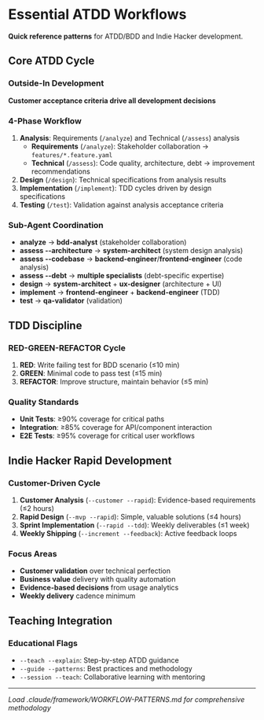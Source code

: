 # Essential ATDD Workflows

**Quick reference patterns** for ATDD/BDD and Indie Hacker development.

## Core ATDD Cycle

### Outside-In Development
**Customer acceptance criteria drive all development decisions**

### 4-Phase Workflow
1. **Analysis**: Requirements (`/analyze`) and Technical (`/assess`) analysis
   - **Requirements** (`/analyze`): Stakeholder collaboration → `features/*.feature.yaml`
   - **Technical** (`/assess`): Code quality, architecture, debt → improvement recommendations
2. **Design** (`/design`): Technical specifications from analysis results
3. **Implementation** (`/implement`): TDD cycles driven by design specifications
4. **Testing** (`/test`): Validation against analysis acceptance criteria

### Sub-Agent Coordination
- **analyze** → **bdd-analyst** (stakeholder collaboration)
- **assess --architecture** → **system-architect** (system design analysis)
- **assess --codebase** → **backend-engineer**/**frontend-engineer** (code analysis)
- **assess --debt** → **multiple specialists** (debt-specific expertise)
- **design** → **system-architect** + **ux-designer** (architecture + UI)
- **implement** → **frontend-engineer** + **backend-engineer** (TDD)
- **test** → **qa-validator** (validation)

## TDD Discipline

### RED-GREEN-REFACTOR Cycle
1. **RED**: Write failing test for BDD scenario (≤10 min)
2. **GREEN**: Minimal code to pass test (≤15 min) 
3. **REFACTOR**: Improve structure, maintain behavior (≤5 min)

### Quality Standards
- **Unit Tests**: ≥90% coverage for critical paths
- **Integration**: ≥85% coverage for API/component interaction
- **E2E Tests**: ≥95% coverage for critical user workflows

## Indie Hacker Rapid Development

### Customer-Driven Cycle
1. **Customer Analysis** (`--customer --rapid`): Evidence-based requirements (≤2 hours)
2. **Rapid Design** (`--mvp --rapid`): Simple, valuable solutions (≤4 hours)
3. **Sprint Implementation** (`--rapid --tdd`): Weekly deliverables (≤1 week)
4. **Weekly Shipping** (`--increment --feedback`): Active feedback loops

### Focus Areas
- **Customer validation** over technical perfection
- **Business value** delivery with quality automation
- **Evidence-based decisions** from usage analytics
- **Weekly delivery** cadence minimum

## Teaching Integration

### Educational Flags
- `--teach --explain`: Step-by-step ATDD guidance
- `--guide --patterns`: Best practices and methodology  
- `--session --teach`: Collaborative learning with mentoring

---
*Load .claude/framework/WORKFLOW-PATTERNS.md for comprehensive methodology*